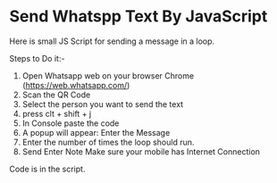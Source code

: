 # Send Whatspp Text By JavaScript
Here is small JS Script for sending a message in a loop.

Steps to Do it:-

1. Open Whatsapp web on your browser Chrome (https://web.whatsapp.com/)
2. Scan the QR Code
3. Select the person you want to send the text
4. press clt + shift + j
5. In Console paste the code
6. A popup will appear: Enter the Message
7. Enter the number of times the loop should run. 
8. Send Enter
Note Make sure your mobile has Internet Connection

Code is in the script.
